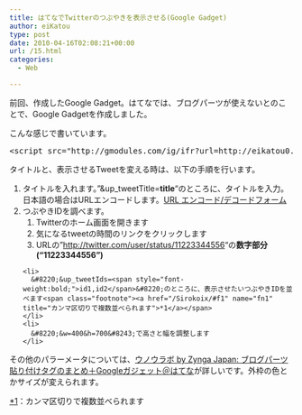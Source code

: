 ```yaml
---
title: はてなでTwitterのつぶやきを表示させる(Google Gadget)
author: eiKatou
type: post
date: 2010-04-16T02:08:21+00:00
url: /15.html
categories:
  - Web

---
```

<div class="section">
  <p>
    前回、作成したGoogle Gadget。はてなでは、ブログパーツが使えないとのことで、Google Gadgetを作成しました。
  </p>
  
  <p>
    こんな感じで書いています。
  </p>
  
  <pre class="syntax-highlight">
&#60;script src=<span class="synConstant">&#34;http://gmodules.com/ig/ifr?url=http://eikatou0.appspot.com/gadets/tweet01/tweetGadgets.xml&#38;up_tweetTitle=%E4%BB%8A%E6%97%A5%E3%81%AE%E6%B3%A8%E7%9B%AETweet%21%21&#38;up_tweetIds=12279963640,12269816963,12258327892&#38;synd=open&#38;w=400&#38;h=700&#38;title=&#38;border=%23e5ecf9&#38;output=js&#34;</span>&#62;&#60;/script&#62;
</pre>
  
  <p>
    タイトルと、表示させるTweetを変える時は、以下の手順を行います。
  </p>
  
  <ol>
    <li>
      タイトルを入れます。&#8221;&up_tweetTitle=<span style="font-weight:bold;">title</span>&#8220;のところに、タイトルを入力。日本語の場合はURLエンコードします。<a href="http://home.kendomo.net/board/decode/" target="_blank">URL エンコード/デコードフォーム</a>
    </li>
    <li>
      つぶやきIDを調べます。 <ol>
        <li>
          Twitterのホーム画面を開きます
        </li>
        <li>
          気になるtweetの時間のリンクをクリックします
        </li>
        <li>
          URLの&#8221;<a href="http://twitter.com/user/status/11223344556" target="_blank">http://twitter.com/user/status/11223344556</a>&#8220;の<span style="font-weight:bold;">数字部分(&#8220;11223344556&#8221;)</span>
        </li>
      </ol>
    </li>
    
    <li>
      &#8220;&up_tweetIds=<span style="font-weight:bold;">id1,id2</span>&#8220;のところに、表示させたいつぶやきIDを並べます<span class="footnote"><a href="/Sirokoix/#f1" name="fn1" title="カンマ区切りで複数並べられます">*1</a></span>
    </li>
    <li>
      &#8220;&w=400&h=700&#8243;で高さと幅を調整します
    </li>
  </ol>
  
  <p>
    その他のパラーメータについては、<a href="http://labs.unoh.net/2007/08/google_1.html" target="_blank">ウノウラボ by Zynga Japan: ブログパーツ貼り付けタグのまとめ＋Googleガジェット＠はてな</a>が詳しいです。外枠の色とかサイズが変えられます。
  </p>
</div>

<div class="footnote">
  <p class="footnote">
    <a href="/Sirokoix/#fn1" name="f1">*1</a>：カンマ区切りで複数並べられます
  </p>
</div>
